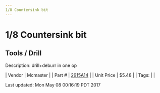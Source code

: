 ```yaml
---
1/8 Countersink bit
---
```

# 1/8 Countersink bit
## Tools / Drill
Description: 	drill+deburr in one op 

| Vendor | Mcmaster | 
| Part # | [2915A14](https://www.mcmaster.com/#2915A14) | 
| Unit Price | $5.48 | 
| Tags: |  | 

Last updated: Mon May 08 00:16:19 PDT 2017